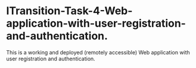 # ITransition-Task-4-Web-application-with-user-registration-and-authentication.
This is a working and deployed (remotely accessible) Web application with user registration and authentication.
